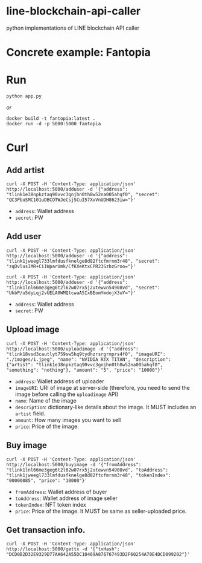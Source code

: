 # line-blockchain-api-caller
python implementations of LINE blockchain API caller

# Concrete example: Fantopia

<!--
*Fantopia* is the ...
-->

# Run

```
python app.py
```

*or*

```
docker build -t fantopia:latest .
docker run -d -p 5000:5000 fantopia
```

# Curl

## Add artist

```
curl -X POST -H 'Content-Type: application/json' http://localhost:5000/adduser -d '{"address": "tlink1e38npkztaq90vvc3gnjhn0th8w52na005ahqf0", "secret": "QC3PbuSMC101uDBCOTWJeCsjSCuI57XvVnUDH8623iw="}'
```

* `address`: Wallet address
* `secret`: PW

## Add user

```
curl -X POST -H 'Content-Type: application/json' http://localhost:5000/adduser -d '{"address": "tlink1jweegl733lmfdusfknelge8d82ftcfmrnm3r48", "secret": "zqDvlusIMR+Ci1WparUmk/CfKXeKtxCPR23SzbzGroo="}'
```
```
curl -X POST -H 'Content-Type: application/json' http://localhost:5000/adduser -d '{"address": "tlink1lnl66me3geg6t2l62w07rx5j2utewvn54908vd", "secret": "UkbP/u5dyLqj2vUELA0WMQtcwaA5IxBEomYmdojX3uY="}'
```
* `address`: Wallet address
* `secret`: PW

## Upload image

```
curl -X POST -H 'Content-Type: application/json' http://localhost:5000/uploadimage -d '{"address": "tlink18vsd3cautlyt759sw5hq9tydhzrsrgrmprs4f0", "imageURI": "./images/1.jpeg", "name": "NVIDIA RTX TITAN", "description": {"artist": "tlink1e38npkztaq90vvc3gnjhn0th8w52na005ahqf0", "something": "nothing"}, "amount": "5", "price": "10000"}'
```

* `address`: Wallet address of uploader
* `imageURI`: URI of image at server-side (therefore, you need to send the image before calling the `uploadimage` API)
* `name`: Name of the image
* `description`: dictionary-like details about the image. It MUST includes an `artist` field.
* `amount`: How many images you want to sell
* `price`: Price of the image.

## Buy image

```
curl -X POST -H 'Content-Type: application/json' http://localhost:5000/buyimage -d '{"fromAddress": "tlink1lnl66me3geg6t2l62w07rx5j2utewvn54908vd", "toAddress": "tlink1jweegl733lmfdusfknelge8d82ftcfmrnm3r48", "tokenIndex": "00000085", "price": "10000"}'
```

* `fromAddress`: Wallet address of buyer
* `toAddress`: Wallet address of image seller
* `tokenIndex`: NFT token index
* `price`: Price of the image. It MUST be same as seller-uploaded price.

## Get transaction info.

```
curl -X POST -H 'Content-Type: application/json' http://localhost:5000/gettx -d '{"txHash": "DCD0B2D32E9329D77AA642A55DC10469A876767493D2F60254A70E4DCD099202"}'
```
